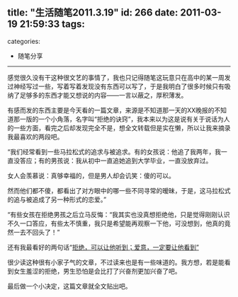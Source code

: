 title: "生活随笔2011.3.19"
id: 266
date: 2011-03-19 21:59:33
tags: 
- 
categories: 
- 随笔分享
---

感觉很久没有干这种很文艺的事情了，我也只记得随笔这玩意只在高中的某一周发过神经写过一些，写着写着发现没有东西可以写了，于是我明白了很多时候只有吸纳了足够多的东西才能又想说的内容——一言以蔽之，厚积薄发。

有感而发的东西主要是今天看的一篇文章，来源是不知道那一天的XX晚报的不知道那一版的一个小角落，名字叫“拒绝的诀窍”，我本来以为这是说有关于说话为人的一些方面，看完之后却发现完全不是，想全文转载但是实在懒，所以让我来摘录我最喜欢的两段吧。

“我们经常看到一些马拉松式的追求与被追求。有的女孩说：他追了我两年，我一直没答应；有的男孩说：我从初中一直追她追到大学毕业，一直没放弃过。

女人会羡慕说：真够幸福的，但是男人却会讥笑：傻的可以。

然而他们都不傻，都看出了对方眼中的哪一些不同寻常的暧昧，于是，这马拉松式的追与被追成了另一种形式的恋爱。”

“有些女孩在拒绝男孩之后立马反悔：“我其实也没真想拒绝他，只是觉得刚刚认识不久一口答应，有些太不慎重，我只是希望能再观察一下他，可没想到，他真的竟然一去不回头了！”

还有我最看好的两句话“<span style="text-decoration: underline;">拒绝，可以让他听到；爱意，一定要让他看到”</span>

很少读这种很有小家子气的文章，不过读来也是有一些味道的。我方想，若是能看到女生羞涩的拒绝，男生恐怕是会比打了兴奋剂更加兴奋了吧。

最后做一个小决定，这篇文章就全文贴出吧。
